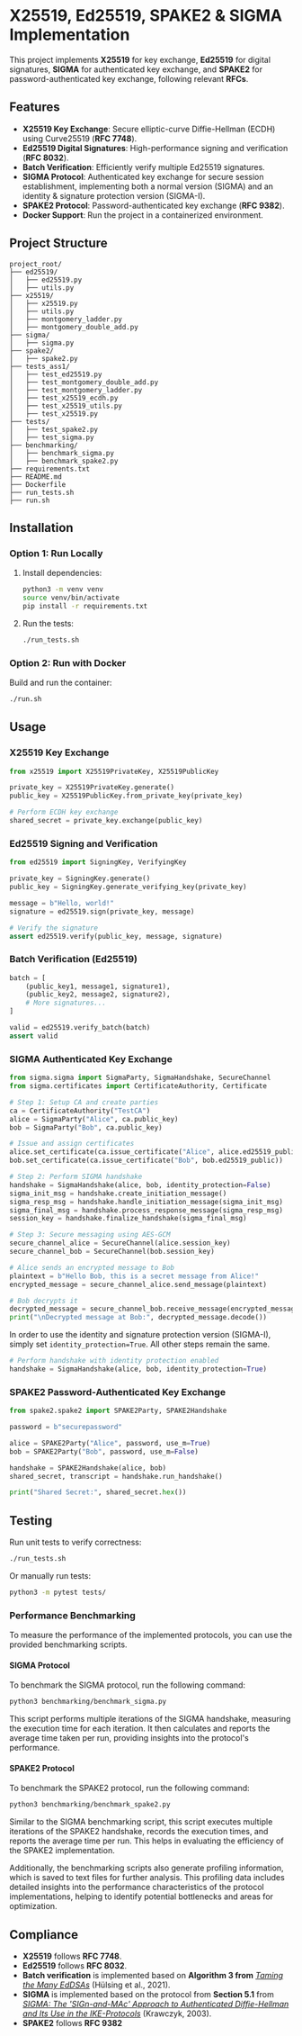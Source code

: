 # X25519, Ed25519, SPAKE2 & SIGMA Implementation

This project implements **X25519** for key exchange, **Ed25519** for digital signatures, **SIGMA** for authenticated key exchange, and **SPAKE2** for password-authenticated key exchange, following relevant **RFCs**.

## Features

- **X25519 Key Exchange**: Secure elliptic-curve Diffie-Hellman (ECDH) using Curve25519 (**RFC 7748**).
- **Ed25519 Digital Signatures**: High-performance signing and verification (**RFC 8032**).
- **Batch Verification**: Efficiently verify multiple Ed25519 signatures.
- **SIGMA Protocol**: Authenticated key exchange for secure session establishment, implementing both a normal version (SIGMA) and an identity & signature protection version (SIGMA-I).
- **SPAKE2 Protocol**: Password-authenticated key exchange (**RFC 9382**).
- **Docker Support**: Run the project in a containerized environment.

## Project Structure
```
project_root/
├── ed25519/
│   ├── ed25519.py
│   ├── utils.py
├── x25519/
│   ├── x25519.py
│   ├── utils.py
│   ├── montgomery_ladder.py
│   ├── montgomery_double_add.py
├── sigma/
│   ├── sigma.py
├── spake2/
│   ├── spake2.py
├── tests_ass1/
│   ├── test_ed25519.py
│   ├── test_montgomery_double_add.py
│   ├── test_montgomery_ladder.py
│   ├── test_x25519_ecdh.py
│   ├── test_x25519_utils.py
│   ├── test_x25519.py
├── tests/
│   ├── test_spake2.py
│   ├── test_sigma.py
├── benchmarking/
│   ├── benchmark_sigma.py
│   ├── benchmark_spake2.py
├── requirements.txt
├── README.md
├── Dockerfile
├── run_tests.sh
├── run.sh
```

## Installation

### Option 1: Run Locally

1. Install dependencies:
   ```bash
   python3 -m venv venv
   source venv/bin/activate
   pip install -r requirements.txt
   ```

2. Run the tests:
   ```bash
   ./run_tests.sh
   ```

### Option 2: Run with Docker

Build and run the container:
```bash
./run.sh
```

## Usage

### X25519 Key Exchange
```python
from x25519 import X25519PrivateKey, X25519PublicKey

private_key = X25519PrivateKey.generate()
public_key = X25519PublicKey.from_private_key(private_key)

# Perform ECDH key exchange
shared_secret = private_key.exchange(public_key)
```

### Ed25519 Signing and Verification
```python
from ed25519 import SigningKey, VerifyingKey

private_key = SigningKey.generate()
public_key = SigningKey.generate_verifying_key(private_key)

message = b"Hello, world!"
signature = ed25519.sign(private_key, message)

# Verify the signature
assert ed25519.verify(public_key, message, signature)
```

### Batch Verification (Ed25519)
```python
batch = [
    (public_key1, message1, signature1),
    (public_key2, message2, signature2),
    # More signatures...
]

valid = ed25519.verify_batch(batch)
assert valid
```

### SIGMA Authenticated Key Exchange
```python
from sigma.sigma import SigmaParty, SigmaHandshake, SecureChannel
from sigma.certificates import CertificateAuthority, Certificate

# Step 1: Setup CA and create parties
ca = CertificateAuthority("TestCA")
alice = SigmaParty("Alice", ca.public_key)
bob = SigmaParty("Bob", ca.public_key)

# Issue and assign certificates
alice.set_certificate(ca.issue_certificate("Alice", alice.ed25519_public))
bob.set_certificate(ca.issue_certificate("Bob", bob.ed25519_public))

# Step 2: Perform SIGMA handshake
handshake = SigmaHandshake(alice, bob, identity_protection=False)
sigma_init_msg = handshake.create_initiation_message()
sigma_resp_msg = handshake.handle_initiation_message(sigma_init_msg)
sigma_final_msg = handshake.process_response_message(sigma_resp_msg)
session_key = handshake.finalize_handshake(sigma_final_msg)

# Step 3: Secure messaging using AES-GCM
secure_channel_alice = SecureChannel(alice.session_key)
secure_channel_bob = SecureChannel(bob.session_key)

# Alice sends an encrypted message to Bob
plaintext = b"Hello Bob, this is a secret message from Alice!"
encrypted_message = secure_channel_alice.send_message(plaintext)

# Bob decrypts it
decrypted_message = secure_channel_bob.receive_message(encrypted_message)
print("\nDecrypted message at Bob:", decrypted_message.decode())
```

In order to use the identity and signature protection version (SIGMA-I), simply set `identity_protection=True`. All other steps remain the same. 

```python
# Perform handshake with identity protection enabled
handshake = SigmaHandshake(alice, bob, identity_protection=True)
```

### SPAKE2 Password-Authenticated Key Exchange 
```python
from spake2.spake2 import SPAKE2Party, SPAKE2Handshake

password = b"securepassword"

alice = SPAKE2Party("Alice", password, use_m=True)
bob = SPAKE2Party("Bob", password, use_m=False)

handshake = SPAKE2Handshake(alice, bob)
shared_secret, transcript = handshake.run_handshake()

print("Shared Secret:", shared_secret.hex())
```

## Testing

Run unit tests to verify correctness:

```bash
./run_tests.sh
```

Or manually run tests:

```bash
python3 -m pytest tests/
```

### Performance Benchmarking

To measure the performance of the implemented protocols, you can use the provided benchmarking scripts.

#### SIGMA Protocol

To benchmark the SIGMA protocol, run the following command:

```bash
python3 benchmarking/benchmark_sigma.py
```

This script performs multiple iterations of the SIGMA handshake, measuring the execution time for each iteration. It then calculates and reports the average time taken per run, providing insights into the protocol's performance.

#### SPAKE2 Protocol

To benchmark the SPAKE2 protocol, run the following command:

```bash
python3 benchmarking/benchmark_spake2.py
```

Similar to the SIGMA benchmarking script, this script executes multiple iterations of the SPAKE2 handshake, records the execution times, and reports the average time per run. This helps in evaluating the efficiency of the SPAKE2 implementation.

Additionally, the benchmarking scripts also generate profiling information, which is saved to text files for further analysis. This profiling data includes detailed insights into the performance characteristics of the protocol implementations, helping to identify potential bottlenecks and areas for optimization.

## Compliance

- **X25519** follows **RFC 7748**.
- **Ed25519** follows **RFC 8032**.
- **Batch verification** is implemented based on **Algorithm 3 from**  [  *Taming the Many EdDSAs*](https://link.springer.com/chapter/10.1007/978-3-030-64357-7_4#Tab6) (Hülsing et al., 2021).  
- **SIGMA** is implemented based on the protocol from **Section 5.1** from [*SIGMA: The 'SIGn-and-MAc' Approach to Authenticated Diffie-Hellman and Its Use in the IKE-Protocols*](https://dx.doi.org/10.1007/978-3-540-45146-4_24) (Krawczyk, 2003).
- **SPAKE2** follows **RFC 9382**